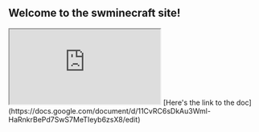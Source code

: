 ## Welcome to the swminecraft site!
<iframe src="https://docs.google.com/document/d/11CvRC6sDkAu3Wml-HaRnkrBePd7SwS7MeTIeyb6zsX8/edit?usp=sharing">Error</iframe>
[Here's the link to the doc](https://docs.google.com/document/d/11CvRC6sDkAu3Wml-HaRnkrBePd7SwS7MeTIeyb6zsX8/edit)

